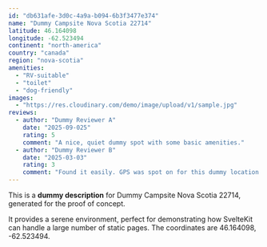 ```yaml
---
id: "db631afe-3d0c-4a9a-b094-6b3f3477e374"
name: "Dummy Campsite Nova Scotia 22714"
latitude: 46.164098
longitude: -62.523494
continent: "north-america"
country: "canada"
region: "nova-scotia"
amenities:
  - "RV-suitable"
  - "toilet"
  - "dog-friendly"
images:
  - "https://res.cloudinary.com/demo/image/upload/v1/sample.jpg"
reviews:
  - author: "Dummy Reviewer A"
    date: "2025-09-025"
    rating: 5
    comment: "A nice, quiet dummy spot with some basic amenities."
  - author: "Dummy Reviewer B"
    date: "2025-03-03"
    rating: 3
    comment: "Found it easily. GPS was spot on for this dummy location."
---
```


This is a **dummy description** for Dummy Campsite Nova Scotia 22714, generated for the proof of concept.

It provides a serene environment, perfect for demonstrating how SvelteKit can handle a large number of static pages. The coordinates are 46.164098, -62.523494.
